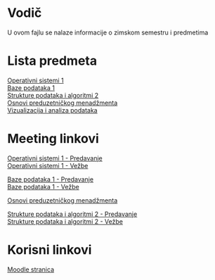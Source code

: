 # Vodič
U ovom fajlu se nalaze informacije o zimskom semestru i predmetima

# Lista predmeta
[Operativni sistemi 1][os1]  
[Baze podataka 1][bp1]  
[Strukture podataka i algoritmi 2][spa2]  
[Osnovi preduzetničkog menadžmenta][opm]  
[Vizualizacija i analiza podataka][vap]  

# Meeting linkovi
[Operativni sistemi 1 - Predavanje][meeting-os1-p]  
[Operativni sistemi 1 - Vežbe][meeting-os1-v]
  
[Baze podataka 1 - Predavanje][meeting-bp1-p]  
[Baze podataka 1 - Vežbe][meeting-bp1-v]  

[Osnovi preduzetničkog menadžmenta][meeting-opm]  

[Strukture podataka i algoritmi 2 - Predavanje][meeting-spa2-p]  
[Strukture podataka i algoritmi 2 - Vežbe][meeting-spa2-v]  

# Korisni linkovi
[Moodle stranica][moodle stranica]



[//]: # (---------------------------------------------------------)

[//]: # (-------------U ovom delu se nalaze reference-------------)

[//]: # (---------------------------------------------------------)



[//]: # ( Lista predmeta reference )

[os1]: https://github.com/Produktivna-grupa/PMFKG/blob/master/II%20godina/Zimski%20semestar/OS1/Vodi%C4%8D_predmet.md#vodi%C4%8D

[bp1]: https://github.com/Produktivna-grupa/PMFKG/blob/master/II%20godina/Zimski%20semestar/BP1/Vodi%C4%8D_predmet.md#vodi%C4%8D

[spa2]: https://github.com/Produktivna-grupa/PMFKG/blob/master/II%20godina/Zimski%20semestar/SPA2/Vodi%C4%8D_predmet.md#vodi%C4%8D

[opm]: https://github.com/Produktivna-grupa/PMFKG/blob/master/II%20godina/Zimski%20semestar/OPM/Vodi%C4%8D_predmet.md#vodi%C4%8D

[vap]: https://github.com/Produktivna-grupa/PMFKG/blob/master/II%20godina/Zimski%20semestar/VAP/Vodi%C4%8D_predmet.md#vodi%C4%8D


[//]: # ( Meeting reference )

[meeting-opm]: http://bbb.pmf.kg.ac.rs/b/sne-1um-5tv-wsg


[meeting-spa2-p]: http://bbb.pmf.kg.ac.rs/b/bob-yyt-4xc

[meeting-spa2-v]: https://classroom.google.com/c/MTQ5NzI1MzI3MzIw


[meeting-bp1-p]: https://bbb.pmf.kg.ac.rs/b/ana-h6e-wsh-kfa

[meeting-bp1-v]: https://imi.pmf.kg.ac.rs/moodle/mod/bigbluebuttonbn/view.php?id=9173


[meeting-os1-p]: http://bbb.pmf.kg.ac.rs/b/mil-mb4-qvc-l5u

[meeting-os1-v]: https://bbb.pmf.kg.ac.rs/b/fil-lu5-kjk-fag



[//]: # ( Korisni linkovi reference )

[moodle stranica]: https://imi.pmf.kg.ac.rs/moodle/course/index.php?categoryid=97